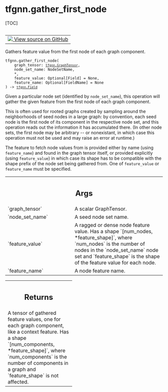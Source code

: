 # tfgnn.gather_first_node

[TOC]

<!-- Insert buttons and diff -->

<table class="tfo-notebook-buttons tfo-api nocontent" align="left">
<td>
  <a target="_blank" href="https://github.com/tensorflow/gnn/tree/master/tensorflow_gnn/graph/graph_tensor_ops.py#L436-L486">
    <img src="https://www.tensorflow.org/images/GitHub-Mark-32px.png" />
    View source on GitHub
  </a>
</td>
</table>



Gathers feature value from the first node of each graph component.

<pre class="devsite-click-to-copy prettyprint lang-py tfo-signature-link">
<code>tfgnn.gather_first_node(
    graph_tensor: <a href="../tfgnn/GraphTensor.md"><code>tfgnn.GraphTensor</code></a>,
    node_set_name: NodeSetName,
    *,
    feature_value: Optional[Field] = None,
    feature_name: Optional[FieldName] = None
) -> <a href="../tfgnn/Field.md"><code>tfgnn.Field</code></a>
</code></pre>



<!-- Placeholder for "Used in" -->

Given a particular node set (identified by `node_set_name`), this operation
will gather the given feature from the first node of each graph component.

This is often used for rooted graphs created by sampling around the
neighborhoods of seed nodes in a large graph: by convention, each seed node is
the first node of its component in the respective node set, and this operation
reads out the information it has accumulated there. (In other node sets, the
first node may be arbitrary -- or nonexistant, in which case this operation
must not be used and may raise an error at runtime.)

The feature to fetch node values from is provided either by name (using
`feature_name`) and found in the graph tensor itself, or provided explicitly
(using `feature_value`) in which case its shape has to be compatible with the
shape prefix of the node set being gathered from. One of `feature_value`
or `feature_name` must be specified.

<!-- Tabular view -->
 <table class="responsive fixed orange">
<colgroup><col width="214px"><col></colgroup>
<tr><th colspan="2"><h2 class="add-link">Args</h2></th></tr>

<tr>
<td>
`graph_tensor`
</td>
<td>
A scalar GraphTensor.
</td>
</tr><tr>
<td>
`node_set_name`
</td>
<td>
A seed node set name.
</td>
</tr><tr>
<td>
`feature_value`
</td>
<td>
A ragged or dense node feature value. Has a shape
`[num_nodes, *feature_shape]`, where `num_nodes` is the number of nodes in
the `node_set_name` node set and `feature_shape` is the shape of the
feature value for each node.
</td>
</tr><tr>
<td>
`feature_name`
</td>
<td>
A node feature name.
</td>
</tr>
</table>



<!-- Tabular view -->
 <table class="responsive fixed orange">
<colgroup><col width="214px"><col></colgroup>
<tr><th colspan="2"><h2 class="add-link">Returns</h2></th></tr>
<tr class="alt">
<td colspan="2">
A tensor of gathered feature values, one for each graph component, like a
context feature. Has a shape `[num_components, *feature_shape]`, where
`num_components` is the number of components in a graph and `feature_shape`
is not affected.
</td>
</tr>

</table>

